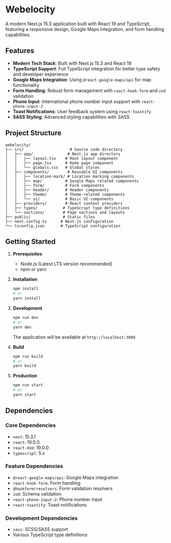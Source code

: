# Webelocity

A modern Next.js 15.3 application built with React 19 and TypeScript, featuring a responsive design, Google Maps integration, and form handling capabilities.

## Features

- **Modern Tech Stack**: Built with Next.js 15.3 and React 19
- **TypeScript Support**: Full TypeScript integration for better type safety and developer experience
- **Google Maps Integration**: Using `@react-google-maps/api` for map functionality
- **Form Handling**: Robust form management with `react-hook-form` and `zod` validation
- **Phone Input**: International phone number input support with `react-phone-input-2`
- **Toast Notifications**: User feedback system using `react-toastify`
- **SASS Styling**: Advanced styling capabilities with SASS

## Project Structure

```
webelocity/
├── src/                    # Source code directory
│   ├── app/               # Next.js app directory
│   │   ├── layout.tsx    # Root layout component
│   │   ├── page.tsx      # Home page component
│   │   └── globals.css   # Global styles
│   ├── components/        # Reusable UI components
│   │   ├── location-mark/ # Location marking components
│   │   ├── map/          # Google Maps related components
│   │   ├── form/         # Form components
│   │   ├── header/       # Header components
│   │   ├── theme/        # Theme-related components
│   │   └── ui/           # Basic UI components
│   ├── providers/        # React context providers
│   ├── types/           # TypeScript type definitions
│   └── sections/        # Page sections and layouts
├── public/              # Static files
├── next.config.ts      # Next.js configuration
└── tsconfig.json       # TypeScript configuration
```

## Getting Started

1. **Prerequisites**

   - Node.js (Latest LTS version recommended)
   - npm or yarn
2. **Installation**

   ```bash
   npm install
   # or
   yarn install
   ```
3. **Development**

   ```bash
   npm run dev
   # or
   yarn dev
   ```

   The application will be available at `http://localhost:3000`
4. **Build**

   ```bash
   npm run build
   # or
   yarn build
   ```
5. **Production**

   ```bash
   npm run start
   # or
   yarn start
   ```

## Dependencies

### Core Dependencies

- `next`: 15.3.1
- `react`: 19.0.0
- `react-dom`: 19.0.0
- `typescript`: 5.x

### Feature Dependencies

- `@react-google-maps/api`: Google Maps integration
- `react-hook-form`: Form handling
- `@hookform/resolvers`: Form validation resolvers
- `zod`: Schema validation
- `react-phone-input-2`: Phone number input
- `react-toastify`: Toast notifications

### Development Dependencies

- `sass`: SCSS/SASS support
- Various TypeScript type definitions
